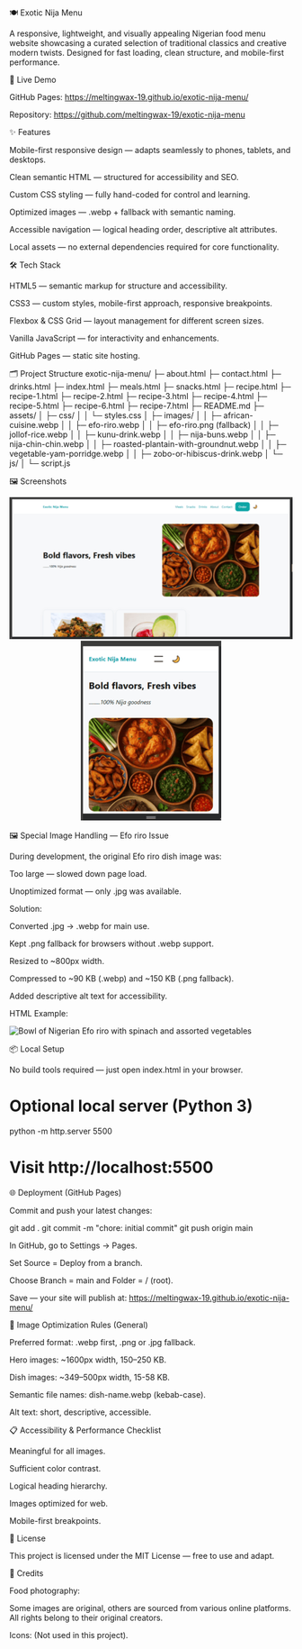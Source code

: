 🍽️ Exotic Nija Menu

A responsive, lightweight, and visually appealing Nigerian food menu website showcasing a curated selection of traditional classics and creative modern twists. Designed for fast loading, clean structure, and mobile-first performance.

🚀 Live Demo

GitHub Pages: https://meltingwax-19.github.io/exotic-nija-menu/

Repository: https://github.com/meltingwax-19/exotic-nija-menu

✨ Features

Mobile-first responsive design — adapts seamlessly to phones, tablets, and desktops.

Clean semantic HTML — structured for accessibility and SEO.

Custom CSS styling — fully hand-coded for control and learning.

Optimized images — .webp + fallback with semantic naming.

Accessible navigation — logical heading order, descriptive alt attributes.

Local assets — no external dependencies required for core functionality.


🛠️ Tech Stack

HTML5 — semantic markup for structure and accessibility.

CSS3 — custom styles, mobile-first approach, responsive breakpoints.

Flexbox & CSS Grid — layout management for different screen sizes.

Vanilla JavaScript — for interactivity and enhancements.

GitHub Pages — static site hosting.


🗂️ Project Structure
exotic-nija-menu/
├─ about.html
├─ contact.html
├─ drinks.html
├─ index.html
├─ meals.html
├─ snacks.html
├─ recipe.html
├─ recipe-1.html
├─ recipe-2.html
├─ recipe-3.html
├─ recipe-4.html
├─ recipe-5.html
├─ recipe-6.html
├─ recipe-7.html
├─ README.md
├─ assets/
│  ├─ css/
│  │  └─ styles.css
│  ├─ images/
│  │  ├─ african-cuisine.webp
│  │  ├─ efo-riro.webp
│  │  ├─ efo-riro.png  (fallback)
│  │  ├─ jollof-rice.webp
│  │  ├─ kunu-drink.webp
│  │  ├─ nija-buns.webp
│  │  ├─ nija-chin-chin.webp
│  │  ├─ roasted-plantain-with-groundnut.webp
│  │  ├─ vegetable-yam-porridge.webp
│  │  ├─ zobo-or-hibiscus-drink.webp
│  └─ js/
│     └─ script.js


🖼️ Screenshots

<p align="center">
  <img src="assets/images/screenshots/home-desktop-1.png" alt="Homepage – Desktop" width="600">
  <img src="assets/images/screenshots/home-mobile-1.png" alt="Homepage – Mobile" width="250">
</p>


🖼️ Special Image Handling — Efo riro Issue

During development, the original Efo riro dish image was:

Too large — slowed down page load.

Unoptimized format — only .jpg was available.

Solution:

Converted .jpg → .webp for main use.

Kept .png fallback for browsers without .webp support.

Resized to ~800px width.

Compressed to ~90 KB (.webp) and ~150 KB (.png fallback).

Added descriptive alt text for accessibility.

HTML Example:

<picture>
  <source srcset="assets/images/efo-riro.webp" type="image/webp">
  <img src="assets/images/efo-riro.png" alt="Bowl of Nigerian Efo riro with spinach and assorted vegetables">
</picture>


📦 Local Setup

No build tools required — just open index.html in your browser.

# Optional local server (Python 3)
python -m http.server 5500
# Visit http://localhost:5500

🌐 Deployment (GitHub Pages)

Commit and push your latest changes:

git add .
git commit -m "chore: initial commit"
git push origin main


In GitHub, go to Settings → Pages.

Set Source = Deploy from a branch.

Choose Branch = main and Folder = / (root).

Save — your site will publish at:
https://meltingwax-19.github.io/exotic-nija-menu/


📏 Image Optimization Rules (General)

Preferred format: .webp first, .png or .jpg fallback.

Hero images: ~1600px width, 150–250 KB.

Dish images: ~349–500px width, 15-58 KB.

Semantic file names: dish-name.webp (kebab-case).

Alt text: short, descriptive, accessible.


📋 Accessibility & Performance Checklist

 Meaningful <alt> for all images.

 Sufficient color contrast.

 Logical heading hierarchy.

 Images optimized for web.

 Mobile-first breakpoints.


📝 License

This project is licensed under the MIT License — free to use and adapt.


🙏 Credits

Food photography:

Some images are original, others are sourced from various online platforms. All rights belong to their original creators.

Icons: (Not used in this project).

